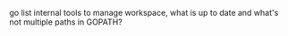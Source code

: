 go list
internal
tools to manage workspace, what is up to date and what's not
multiple paths in GOPATH?